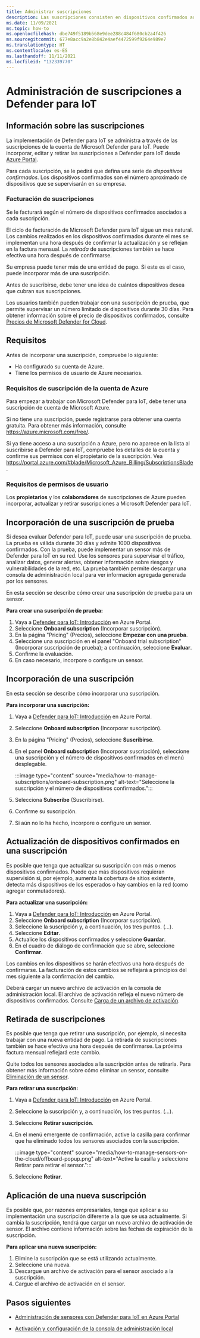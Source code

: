 ```yaml
---
title: Administrar suscripciones
description: Las suscripciones consisten en dispositivos confirmados administrados y se pueden incorporar o retirar según sea necesario.
ms.date: 11/09/2021
ms.topic: how-to
ms.openlocfilehash: dbe749f5189b568e9dee288c484f680cb2a4f426
ms.sourcegitcommit: 677e8acc9a2e8b842e4aef4472599f9264e989e7
ms.translationtype: HT
ms.contentlocale: es-ES
ms.lasthandoff: 11/11/2021
ms.locfileid: "132339770"
---
```

# <a name="manage-defender-for-iot-subscriptions"></a>Administración de suscripciones a Defender para IoT

## <a name="about-subscriptions"></a>Información sobre las suscripciones

La implementación de Defender para IoT se administra a través de las suscripciones de la cuenta de Microsoft Defender para IoT. Puede incorporar, editar y retirar las suscripciones a Defender para IoT desde [Azure Portal](https://portal.azure.com/#blade/Microsoft_Azure_IoT_Defender/IoTDefenderDashboard/Getting_Started).

Para cada suscripción, se le pedirá que defina una serie de *dispositivos confirmados*. Los dispositivos confirmados son el número aproximado de dispositivos que se supervisarán en su empresa. 

### <a name="subscription-billing"></a>Facturación de suscripciones

Se le facturará según el número de dispositivos confirmados asociados a cada suscripción.

El ciclo de facturación de Microsoft Defender para IoT sigue un mes natural. Los cambios realizados en los dispositivos confirmados durante el mes se implementan una hora después de confirmar la actualización y se reflejan en la factura mensual. La *retirada* de suscripciones también se hace efectiva una hora después de confirmarse.

Su empresa puede tener más de una entidad de pago. Si este es el caso, puede incorporar más de una suscripción.

Antes de suscribirse, debe tener una idea de cuántos dispositivos desea que cubran sus suscripciones.

Los usuarios también pueden trabajar con una suscripción de prueba, que permite supervisar un número limitado de dispositivos durante 30 días. Para obtener información sobre el precio de dispositivos confirmados, consulte [Precios de Microsoft Defender for Cloud](https://azure.microsoft.com/pricing/details/azure-defender/).

## <a name="requirements"></a>Requisitos

Antes de incorporar una suscripción, compruebe lo siguiente:

- Ha configurado su cuenta de Azure.
- Tiene los permisos de usuario de Azure necesarios.

### <a name="azure-account-subscription-requirements"></a>Requisitos de suscripción de la cuenta de Azure

Para empezar a trabajar con Microsoft Defender para IoT, debe tener una suscripción de cuenta de Microsoft Azure.

Si no tiene una suscripción, puede registrarse para obtener una cuenta gratuita. Para obtener más información, consulte https://azure.microsoft.com/free/.

Si ya tiene acceso a una suscripción a Azure, pero no aparece en la lista al suscribirse a Defender para IoT, compruebe los detalles de la cuenta y confirme sus permisos con el propietario de la suscripción. Vea https://portal.azure.com/#blade/Microsoft_Azure_Billing/SubscriptionsBlade.

### <a name="user-permission-requirements"></a>Requisitos de permisos de usuario

Los **propietarios** y los **colaboradores** de suscripciones de Azure pueden incorporar, actualizar y retirar suscripciones a Microsoft Defender para IoT.

## <a name="onboard-a-trial-subscription"></a>Incorporación de una suscripción de prueba

Si desea evaluar Defender para IoT, puede usar una suscripción de prueba. La prueba es válida durante 30 días y admite 1000 dispositivos confirmados. Con la prueba, puede implementar un sensor más de Defender para IoT en su red. Use los sensores para supervisar el tráfico, analizar datos, generar alertas, obtener información sobre riesgos y vulnerabilidades de la red, etc. La prueba también permite descargar una consola de administración local para ver información agregada generada por los sensores.

En esta sección se describe cómo crear una suscripción de prueba para un sensor.

**Para crear una suscripción de prueba:**

1. Vaya a [Defender para IoT: Introducción](https://portal.azure.com/#blade/Microsoft_Azure_IoT_Defender/IoTDefenderDashboard/Getting_Started) en Azure Portal.
1. Seleccione **Onboard subscription** (Incorporar suscripción).
1. En la página "Pricing" (Precios), seleccione **Empezar con una prueba**.
1. Seleccione una suscripción en el panel "Onboard trial subscription" (Incorporar suscripción de prueba); a continuación, seleccione **Evaluar**.
1. Confirme la evaluación.
1. En caso necesario, incorpore o configure un sensor.

## <a name="onboard-a-subscription"></a>Incorporación de una suscripción

En esta sección se describe cómo incorporar una suscripción.

**Para incorporar una suscripción:**

1. Vaya a [Defender para IoT: Introducción](https://portal.azure.com/#blade/Microsoft_Azure_IoT_Defender/IoTDefenderDashboard/Getting_Started) en Azure Portal.
1. Seleccione **Onboard subscription** (Incorporar suscripción).
1. En la página "Pricing" (Precios), seleccione **Suscribirse**.
1. En el panel **Onboard subscription** (Incorporar suscripción), seleccione una suscripción y el número de dispositivos confirmados en el menú desplegable.

   :::image type="content" source="media/how-to-manage-subscriptions/onboard-subscription.png" alt-text="Seleccione la suscripción y el número de dispositivos confirmados.":::

1. Selecciona **Subscribe** (Suscribirse).
1. Confirme su suscripción.
1. Si aún no lo ha hecho, incorpore o configure un sensor.

## <a name="update-committed-devices-in-a-subscription"></a>Actualización de dispositivos confirmados en una suscripción

Es posible que tenga que actualizar su suscripción con más o menos dispositivos confirmados. Puede que más dispositivos requieran supervisión si, por ejemplo, aumenta la cobertura de sitios existente, detecta más dispositivos de los esperados o hay cambios en la red (como agregar conmutadores).

**Para actualizar una suscripción:**
1. Vaya a [Defender para IoT: Introducción](https://portal.azure.com/#blade/Microsoft_Azure_IoT_Defender/IoTDefenderDashboard/Getting_Started) en Azure Portal.
1. Seleccione **Onboard subscription** (Incorporar suscripción).
1. Seleccione la suscripción y, a continuación, los tres puntos. (...).
1. Seleccione **Editar**.
1. Actualice los dispositivos confirmados y seleccione **Guardar**.
2. En el cuadro de diálogo de confirmación que se abre, seleccione **Confirmar**.

Los cambios en los dispositivos se harán efectivos una hora después de confirmarse. La facturación de estos cambios se reflejará a principios del mes siguiente a la confirmación del cambio.

Deberá cargar un nuevo archivo de activación en la consola de administración local. El archivo de activación refleja el nuevo número de dispositivos confirmados. Consulte [Carga de un archivo de activación](how-to-manage-the-on-premises-management-console.md#upload-an-activation-file).
## <a name="offboard-a-subscription"></a>Retirada de suscripciones

Es posible que tenga que retirar una suscripción, por ejemplo, si necesita trabajar con una nueva entidad de pago. La retirada de suscripciones también se hace efectiva una hora después de confirmarse. La próxima factura mensual reflejará este cambio.

Quite todos los sensores asociados a la suscripción antes de retirarla. Para obtener más información sobre cómo eliminar un sensor, consulte [Eliminación de un sensor](how-to-manage-sensors-on-the-cloud.md#delete-a-sensor).

**Para retirar una suscripción:**

1. Vaya a [Defender para IoT: Introducción](https://portal.azure.com/#blade/Microsoft_Azure_IoT_Defender/IoTDefenderDashboard/Getting_Started) en Azure Portal.
1. Seleccione la suscripción y, a continuación, los tres puntos. (...).

1. Seleccione **Retirar suscripción**.

1. En el menú emergente de confirmación, active la casilla para confirmar que ha eliminado todos los sensores asociados con la suscripción.

    :::image type="content" source="media/how-to-manage-sensors-on-the-cloud/offboard-popup.png" alt-text="Active la casilla y seleccione Retirar para retirar el sensor.":::

1. Seleccione **Retirar**.

## <a name="apply-a-new-subscription"></a>Aplicación de una nueva suscripción

Es posible que, por razones empresariales, tenga que aplicar a su implementación una suscripción diferente a la que se usa actualmente. Si cambia la suscripción, tendrá que cargar un nuevo archivo de activación de sensor. El archivo contiene información sobre las fechas de expiración de la suscripción.

**Para aplicar una nueva suscripción:**

1. Elimine la suscripción que se está utilizando actualmente.
1. Seleccione una nueva.
1. Descargue un archivo de activación para el sensor asociado a la suscripción.
1. Cargue el archivo de activación en el sensor.

## <a name="next-steps"></a>Pasos siguientes

- [Administración de sensores con Defender para IoT en Azure Portal](how-to-manage-sensors-on-the-cloud.md)

- [Activación y configuración de la consola de administración local](how-to-activate-and-set-up-your-on-premises-management-console.md)
